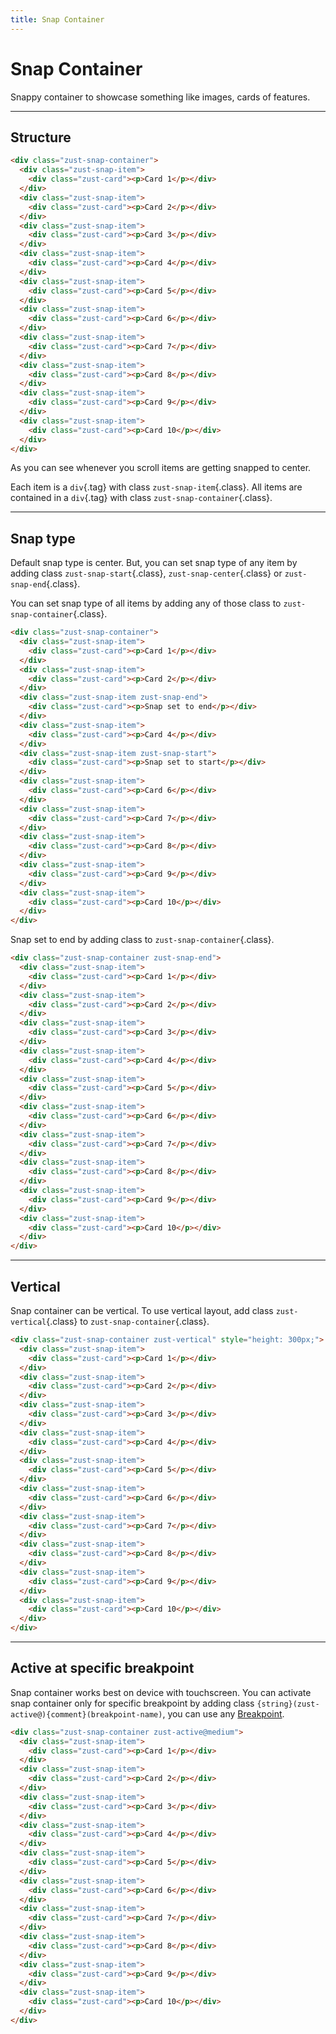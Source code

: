 ```yaml
---
title: Snap Container
---
```


# Snap Container
Snappy container to showcase something like images, cards of features.

---


## Structure
```html {snippet}
<div class="zust-snap-container">
  <div class="zust-snap-item">
    <div class="zust-card"><p>Card 1</p></div>
  </div>
  <div class="zust-snap-item">
    <div class="zust-card"><p>Card 2</p></div>
  </div>
  <div class="zust-snap-item">
    <div class="zust-card"><p>Card 3</p></div>
  </div>
  <div class="zust-snap-item">
    <div class="zust-card"><p>Card 4</p></div>
  </div>
  <div class="zust-snap-item">
    <div class="zust-card"><p>Card 5</p></div>
  </div>
  <div class="zust-snap-item">
    <div class="zust-card"><p>Card 6</p></div>
  </div>
  <div class="zust-snap-item">
    <div class="zust-card"><p>Card 7</p></div>
  </div>
  <div class="zust-snap-item">
    <div class="zust-card"><p>Card 8</p></div>
  </div>
  <div class="zust-snap-item">
    <div class="zust-card"><p>Card 9</p></div>
  </div>
  <div class="zust-snap-item">
    <div class="zust-card"><p>Card 10</p></div>
  </div>
</div>
```
As you can see whenever you scroll items are getting snapped to center.

Each item is a `div`{.tag} with class `zust-snap-item`{.class}. All items are contained in a 
`div`{.tag} with class `zust-snap-container`{.class}.

---


## Snap type
Default snap type is center. But, you can set snap type of any item by adding class `zust-snap-start`{.class}, 
`zust-snap-center`{.class} or `zust-snap-end`{.class}.

You can set snap type of all items by adding any of those class to `zust-snap-container`{.class}.

```html {snippet}
<div class="zust-snap-container">
  <div class="zust-snap-item">
    <div class="zust-card"><p>Card 1</p></div>
  </div>
  <div class="zust-snap-item">
    <div class="zust-card"><p>Card 2</p></div>
  </div>
  <div class="zust-snap-item zust-snap-end">
    <div class="zust-card"><p>Snap set to end</p></div>
  </div>
  <div class="zust-snap-item">
    <div class="zust-card"><p>Card 4</p></div>
  </div>
  <div class="zust-snap-item zust-snap-start">
    <div class="zust-card"><p>Snap set to start</p></div>
  </div>
  <div class="zust-snap-item">
    <div class="zust-card"><p>Card 6</p></div>
  </div>
  <div class="zust-snap-item">
    <div class="zust-card"><p>Card 7</p></div>
  </div>
  <div class="zust-snap-item">
    <div class="zust-card"><p>Card 8</p></div>
  </div>
  <div class="zust-snap-item">
    <div class="zust-card"><p>Card 9</p></div>
  </div>
  <div class="zust-snap-item">
    <div class="zust-card"><p>Card 10</p></div>
  </div>
</div>
```
Snap set to end by adding class to `zust-snap-container`{.class}.

```html {snippet}
<div class="zust-snap-container zust-snap-end">
  <div class="zust-snap-item">
    <div class="zust-card"><p>Card 1</p></div>
  </div>
  <div class="zust-snap-item">
    <div class="zust-card"><p>Card 2</p></div>
  </div>
  <div class="zust-snap-item">
    <div class="zust-card"><p>Card 3</p></div>
  </div>
  <div class="zust-snap-item">
    <div class="zust-card"><p>Card 4</p></div>
  </div>
  <div class="zust-snap-item">
    <div class="zust-card"><p>Card 5</p></div>
  </div>
  <div class="zust-snap-item">
    <div class="zust-card"><p>Card 6</p></div>
  </div>
  <div class="zust-snap-item">
    <div class="zust-card"><p>Card 7</p></div>
  </div>
  <div class="zust-snap-item">
    <div class="zust-card"><p>Card 8</p></div>
  </div>
  <div class="zust-snap-item">
    <div class="zust-card"><p>Card 9</p></div>
  </div>
  <div class="zust-snap-item">
    <div class="zust-card"><p>Card 10</p></div>
  </div>
</div>
```
---


## Vertical
Snap container can be vertical. To use vertical layout, add class `zust-vertical`{.class} to `zust-snap-container`{.class}.

```html {snippet}
<div class="zust-snap-container zust-vertical" style="height: 300px;">
  <div class="zust-snap-item">
    <div class="zust-card"><p>Card 1</p></div>
  </div>
  <div class="zust-snap-item">
    <div class="zust-card"><p>Card 2</p></div>
  </div>
  <div class="zust-snap-item">
    <div class="zust-card"><p>Card 3</p></div>
  </div>
  <div class="zust-snap-item">
    <div class="zust-card"><p>Card 4</p></div>
  </div>
  <div class="zust-snap-item">
    <div class="zust-card"><p>Card 5</p></div>
  </div>
  <div class="zust-snap-item">
    <div class="zust-card"><p>Card 6</p></div>
  </div>
  <div class="zust-snap-item">
    <div class="zust-card"><p>Card 7</p></div>
  </div>
  <div class="zust-snap-item">
    <div class="zust-card"><p>Card 8</p></div>
  </div>
  <div class="zust-snap-item">
    <div class="zust-card"><p>Card 9</p></div>
  </div>
  <div class="zust-snap-item">
    <div class="zust-card"><p>Card 10</p></div>
  </div>
</div>
```
---


## Active at specific breakpoint
Snap container works best on device with touchscreen. You can activate snap container only for specific breakpoint by adding class `{string}(zust-active@){comment}(breakpoint-name)`, you can use any [Breakpoint](../general/breakpoints).

```html {snippet}
<div class="zust-snap-container zust-active@medium">
  <div class="zust-snap-item">
    <div class="zust-card"><p>Card 1</p></div>
  </div>
  <div class="zust-snap-item">
    <div class="zust-card"><p>Card 2</p></div>
  </div>
  <div class="zust-snap-item">
    <div class="zust-card"><p>Card 3</p></div>
  </div>
  <div class="zust-snap-item">
    <div class="zust-card"><p>Card 4</p></div>
  </div>
  <div class="zust-snap-item">
    <div class="zust-card"><p>Card 5</p></div>
  </div>
  <div class="zust-snap-item">
    <div class="zust-card"><p>Card 6</p></div>
  </div>
  <div class="zust-snap-item">
    <div class="zust-card"><p>Card 7</p></div>
  </div>
  <div class="zust-snap-item">
    <div class="zust-card"><p>Card 8</p></div>
  </div>
  <div class="zust-snap-item">
    <div class="zust-card"><p>Card 9</p></div>
  </div>
  <div class="zust-snap-item">
    <div class="zust-card"><p>Card 10</p></div>
  </div>
</div>
```
